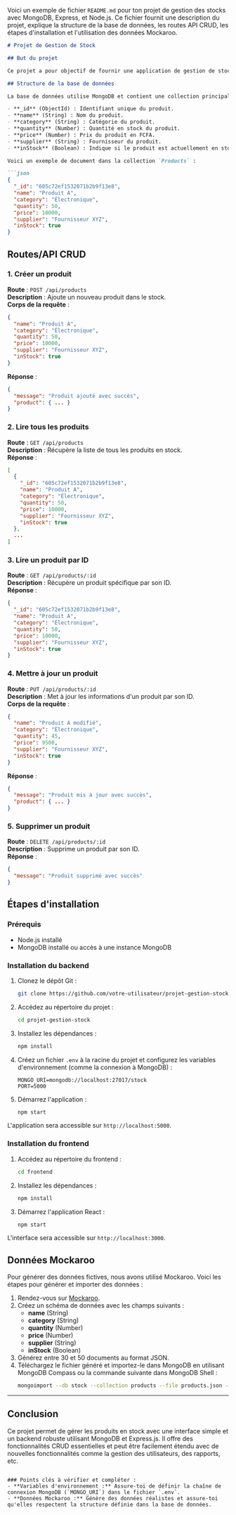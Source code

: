 Voici un exemple de fichier `README.md` pour ton projet de gestion des stocks avec MongoDB, Express, et Node.js. Ce fichier fournit une description du projet, explique la structure de la base de données, les routes API CRUD, les étapes d'installation et l'utilisation des données Mockaroo.

```markdown
# Projet de Gestion de Stock

## But du projet

Ce projet a pour objectif de fournir une application de gestion de stock simple pour une PME. L'application permet de gérer les produits en stock, avec la possibilité de créer, lire, mettre à jour et supprimer des articles. L'interface est construite avec React pour le front-end et le back-end utilise Node.js avec Express.js et MongoDB pour la gestion des données.

## Structure de la base de données

La base de données utilise MongoDB et contient une collection principale appelée `Products`. Chaque produit a les champs suivants :

- **_id** (ObjectId) : Identifiant unique du produit.
- **name** (String) : Nom du produit.
- **category** (String) : Catégorie du produit.
- **quantity** (Number) : Quantité en stock du produit.
- **price** (Number) : Prix du produit en FCFA.
- **supplier** (String) : Fournisseur du produit.
- **inStock** (Boolean) : Indique si le produit est actuellement en stock.

Voici un exemple de document dans la collection `Products` :

```json
{
  "_id": "605c72ef1532071b2b9f13e8",
  "name": "Produit A",
  "category": "Électronique",
  "quantity": 50,
  "price": 10000,
  "supplier": "Fournisseur XYZ",
  "inStock": true
}
```

## Routes/API CRUD

### 1. Créer un produit

**Route** : `POST /api/products`  
**Description** : Ajoute un nouveau produit dans le stock.  
**Corps de la requête** :
```json
{
  "name": "Produit A",
  "category": "Électronique",
  "quantity": 50,
  "price": 10000,
  "supplier": "Fournisseur XYZ",
  "inStock": true
}
```
**Réponse** :
```json
{
  "message": "Produit ajouté avec succès",
  "product": { ... }
}
```

### 2. Lire tous les produits

**Route** : `GET /api/products`  
**Description** : Récupère la liste de tous les produits en stock.  
**Réponse** :
```json
[
  {
    "_id": "605c72ef1532071b2b9f13e8",
    "name": "Produit A",
    "category": "Électronique",
    "quantity": 50,
    "price": 10000,
    "supplier": "Fournisseur XYZ",
    "inStock": true
  },
  ...
]
```

### 3. Lire un produit par ID

**Route** : `GET /api/products/:id`  
**Description** : Récupère un produit spécifique par son ID.  
**Réponse** :
```json
{
  "_id": "605c72ef1532071b2b9f13e8",
  "name": "Produit A",
  "category": "Électronique",
  "quantity": 50,
  "price": 10000,
  "supplier": "Fournisseur XYZ",
  "inStock": true
}
```

### 4. Mettre à jour un produit

**Route** : `PUT /api/products/:id`  
**Description** : Met à jour les informations d'un produit par son ID.  
**Corps de la requête** :
```json
{
  "name": "Produit A modifié",
  "category": "Électronique",
  "quantity": 45,
  "price": 9500,
  "supplier": "Fournisseur XYZ",
  "inStock": true
}
```
**Réponse** :
```json
{
  "message": "Produit mis à jour avec succès",
  "product": { ... }
}
```

### 5. Supprimer un produit

**Route** : `DELETE /api/products/:id`  
**Description** : Supprime un produit par son ID.  
**Réponse** :
```json
{
  "message": "Produit supprimé avec succès"
}
```

## Étapes d'installation

### Prérequis
- Node.js installé
- MongoDB installé ou accès à une instance MongoDB

### Installation du backend

1. Clonez le dépôt Git :
   ```bash
   git clone https://github.com/votre-utilisateur/projet-gestion-stock.git
   ```

2. Accédez au répertoire du projet :
   ```bash
   cd projet-gestion-stock
   ```

3. Installez les dépendances :
   ```bash
   npm install
   ```

4. Créez un fichier `.env` à la racine du projet et configurez les variables d'environnement (comme la connexion à MongoDB) :
   ```env
   MONGO_URI=mongodb://localhost:27017/stock
   PORT=5000
   ```

5. Démarrez l'application :
   ```bash
   npm start
   ```

L'application sera accessible sur `http://localhost:5000`.

### Installation du frontend

1. Accédez au répertoire du frontend :
   ```bash
   cd frontend
   ```

2. Installez les dépendances :
   ```bash
   npm install
   ```

3. Démarrez l'application React :
   ```bash
   npm start
   ```

L'interface sera accessible sur `http://localhost:3000`.

## Données Mockaroo

Pour générer des données fictives, nous avons utilisé Mockaroo. Voici les étapes pour générer et importer des données :

1. Rendez-vous sur [Mockaroo](https://mockaroo.com/).
2. Créez un schéma de données avec les champs suivants :
   - **name** (String)
   - **category** (String)
   - **quantity** (Number)
   - **price** (Number)
   - **supplier** (String)
   - **inStock** (Boolean)
3. Générez entre 30 et 50 documents au format JSON.
4. Téléchargez le fichier généré et importez-le dans MongoDB en utilisant MongoDB Compass ou la commande suivante dans MongoDB Shell :
   ```bash
   mongoimport --db stock --collection products --file products.json --jsonArray
   ```

---

## Conclusion

Ce projet permet de gérer les produits en stock avec une interface simple et un backend robuste utilisant MongoDB et Express.js. Il offre des fonctionnalités CRUD essentielles et peut être facilement étendu avec de nouvelles fonctionnalités comme la gestion des utilisateurs, des rapports, etc.
```

### Points clés à vérifier et compléter :
- **Variables d'environnement :** Assure-toi de définir la chaîne de connexion MongoDB (`MONGO_URI`) dans le fichier `.env`.
- **Données Mockaroo :** Génère des données réalistes et assure-toi qu'elles respectent la structure définie dans la base de données.